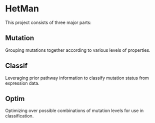 # HetMan #

This project consists of three major parts:


## Mutation ##

Grouping mutations together according to various levels of properties.


## Classif ##

Leveraging prior pathway information to classify mutation status from expression data.


## Optim ##

Optimizing over possible combinations of mutation levels for use in classification.


